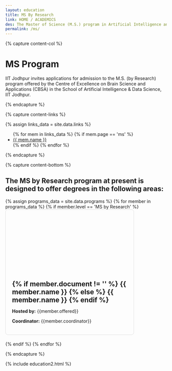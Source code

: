 ```yaml
---
layout: education
title: MS By Research
link: HOME / ACADEMICS
des: The Master of Science (M.S.) program in Artificial Intelligence and Data Science at the School of Artificial Intelligence and Data Science (AIDE) offers a comprehensive curriculum designed to equip students with the knowledge, skills, and practical experience needed to excel in the rapidly evolving fields of artificial intelligence (AI) and data science (DS).
permalink: /ms/
---
```


{% capture content-col %}

# MS Program
IIT Jodhpur invites applications for admission to the M.S. (by Research) program offered by the Centre of Excellence on Brain Science and Applications (CBSA) in the School of Artificial Intelligence & Data Science, IIT Jodhpur.

{% endcapture %}

{% capture content-links %}

{% assign links_data = site.data.links %}
<ul class="side-news">
{% for mem in links_data %}
  {% if mem.page == 'ms' %}
    <li><a href="{{ mem.url }}" target="_blank" id="links">{{ mem.name }}</a></li>
  {% endif %}
{% endfor %}
</ul>

{% endcapture %}

{% capture content-bottom %}

## The MS by Research program at present is designed to offer degrees in the following areas:

<div class="msgrid-container">
{% assign programs_data = site.data.programs  %}
{% for member in programs_data %}
{% if member.level == 'MS by Research' %}
<div class="ms-card ms-grid" style="border: 1px solid #ddd; border-radius: 8px; overflow: hidden; max-width: 400px; margin-bottom: 20px;">
<div class="ms-card-image" style="background-image: url('{{member.background}}'); background-size: cover; background-position: center; height: 200px;"></div>
<div class="ms-card-content" style="padding: 20px;">
<h2 id="subheading" style="margin: 0;">
{% if member.document != '' %}
<a href="{{ member.document }}" target="_blank" style="border: 0; text-decoration: none;">{{ member.name }}
</a>
{% else %}
<a href="{{ member.url }}" target="_blank" style="border: 0; text-decoration: none;">{{ member.name }}
</a>
{% endif %}
</h2>
<p><strong>Hosted by:</strong> {{member.offered}}</p>
<p><strong>Coordinator:</strong> {{member.coordinator}}</p>
</div>
</div>
{% endif %}
{% endfor %}
</div>

{% endcapture %}

<style>
.background-about{
background-image: url("{{ site.baseurl }}/images/MSR.png");
}
</style>

{% include education2.html %}
